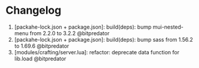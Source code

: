 # Changelog

<!-- ⚠⚠ Please follow the format provided ⚠⚠ -->
<!-- Always use "1." at the start instead of "2. " or "X. " as GitHub will auto renumber everything. -->
<!-- Use the following format below -->
<!--  1. [Changed Area] Title of changes - @github username  -->

1. [packahe-lock.json + package.json]: build(deps): bump mui-nested-menu from 2.2.0 to 3.2.2 @bitpredator
2. [packahe-lock.json + package.json]: build(deps): bump sass from 1.56.2 to 1.69.6 @bitpredator
3. [modules/crafting/server.lua]: refactor: deprecate data function for lib.load @bitpredator